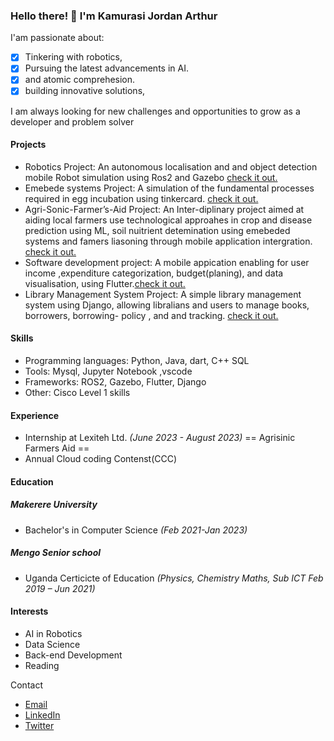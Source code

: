 ### Hello there! 🙂 I'm   Kamurasi Jordan Arthur

I'am passionate about:
- [x] Tinkering with robotics,
- [x] Pursuing the latest advancements in AI.
- [x] and atomic comprehesion.
- [x] building innovative solutions, 

I am always looking for new challenges and opportunities to grow as a developer and problem solver

#### Projects

- Robotics Project: An autonomous localisation and and object detection mobile Robot simulation using Ros2 and Gazebo [check it out.](https://github.com/Kamurasi-Jordan-Arthur/RObotics_Year2)
- Emebede systems Project: A simulation of the fundamental processes required in egg incubation using tinkercard. [check it out.](https://www.google.com)
- Agri-Sonic-Farmer’s-Aid Project: An Inter-diplinary project aimed at aiding local farmers use technological approahes in crop and disease prediction using ML, soil nuitrient detemination using emebeded systems and famers liasoning through mobile application intergration. [check it out.](https://www.google.com)
- Software development project: A mobile appication enabling for user income ,expenditure categorization, budget(planing), and data visualisation, using Flutter.[check it out.](https://github.com/Kamurasi-Jordan-Arthur/Budget-App)
- Library Management System Project: A simple library management system using Django, allowing libralians and users to manage books, borrowers, borrowing- policy , and and tracking. [check it out.](https://github.com/Kamurasi-Jordan-Arthur/Group-K-Deployment)

#### Skills

- Programming languages: Python, Java, dart, C++ SQL
- Tools: Mysql, Jupyter Notebook ,vscode
- Frameworks: ROS2, Gazebo, Flutter, Django
- Other: Cisco Level 1 skills

  
#### Experience

- Internship at Lexiteh Ltd. *(June 2023 - August 2023)* == Agrisinic Farmers Aid ==
- Annual Cloud coding Contenst(CCC)

#### Education

##### Makerere University
- Bachelor's in Computer Science *(Feb 2021-Jan 2023)*
##### Mengo Senior school 
- Uganda Certicicte of Education *(Physics, Chemistry Maths, Sub ICT Feb 2019 – Jun 2021)*

#### Interests

- AI in Robotics
- Data Science
- Back-end Development
- Reading

Contact

- [Email](kamurasijordanarthur@gmail.com)
- [LinkedIn](https://www.linkedin.com/in/kamurasi-jordan-3b3077254/)
- [Twitter](https://twitter.com/arthur_kamurasi)

<!--- Future includes 
Fun fact

- I once built a robot that could play chess!
....
  ---!>
  
<!---
Kamurasi-Jordan-Arthur/Kamurasi-Jordan-Arthur is a ✨ special ✨ repository because its `README.md` (this file) appears on your GitHub profile.
You can click the Preview link to take a look at your changes.
--->
